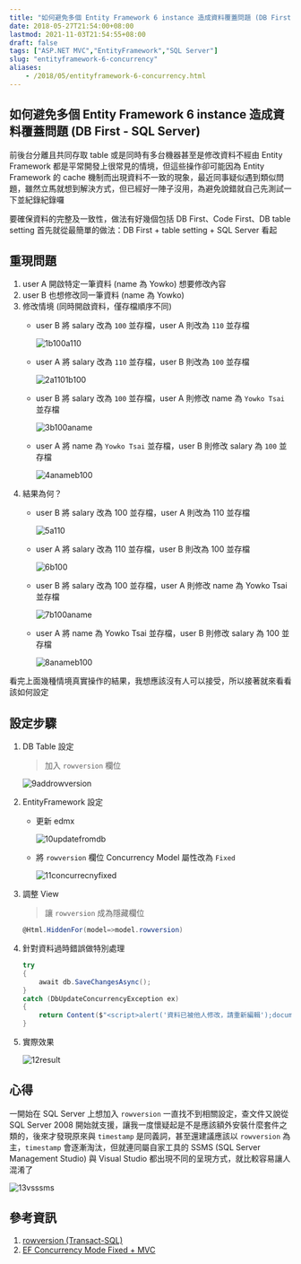 ```yaml
---
title: "如何避免多個 Entity Framework 6 instance 造成資料覆蓋問題 (DB First - SQL Server)"
date: 2018-05-27T21:54:00+08:00
lastmod: 2021-11-03T21:54:55+08:00
draft: false
tags: ["ASP.NET MVC","EntityFramework","SQL Server"]
slug: "entityframework-6-concurrency"
aliases:
    - /2018/05/entityframework-6-concurrency.html
---
```

## 如何避免多個 Entity Framework 6 instance 造成資料覆蓋問題 (DB First - SQL Server)

前後台分離且共同存取 table 或是同時有多台機器甚至是修改資料不經由 Entity Framework 都是平常開發上很常見的情境，但這些操作卻可能因為 Entity Framework 的 cache 機制而出現資料不一致的現象，最近同事疑似遇到類似問題，雖然立馬就想到解決方式，但已經好一陣子沒用，為避免說錯就自己先測試一下並紀錄紀錄囉

要確保資料的完整及一致性，做法有好幾個包括 DB First、Code First、DB table setting 首先就從最簡單的做法：DB First + table setting + SQL Server 看起

## 重現問題

1. user A 開啟特定一筆資料 (name 為 Yowko) 想要修改內容
2. user B 也想修改同一筆資料 (name 為 Yowko)
3. 修改情境 (同時開啟資料，僅存檔順序不同)
    - user B 將 salary 改為 `100` 並存檔，user A 則改為 `110` 並存檔

        ![1b100a110](https://user-images.githubusercontent.com/3851540/40586516-9184cace-61f5-11e8-9a49-ecb28d37489c.png)
    - user A 將 salary 改為 `110` 並存檔，user B 則改為 `100`  並存檔

        ![2a1101b100](https://user-images.githubusercontent.com/3851540/40586518-91aad174-61f5-11e8-8e36-f56c3aabc964.png)
    - user B 將 salary 改為 `100` 並存檔，user A 則修改 name 為 `Yowko Tsai` 並存檔

        ![3b100aname](https://user-images.githubusercontent.com/3851540/40586519-91d5b33a-61f5-11e8-8530-dcc5ee814d6f.png)
    - user A 將 name 為 `Yowko Tsai` 並存檔，user B 則修改 salary 為 `100` 並存檔

        ![4anameb100](https://user-images.githubusercontent.com/3851540/40586520-91fd8d60-61f5-11e8-89e7-566262b6a6df.png)
4. 結果為何？
    - user B 將 salary 改為 100 並存檔，user A 則改為 110 並存檔

        ![5a110](https://user-images.githubusercontent.com/3851540/40586507-9011f1b2-61f5-11e8-8893-db12432fb3bd.png)
    - user A 將 salary 改為 110 並存檔，user B 則改為 100  並存檔

        ![6b100](https://user-images.githubusercontent.com/3851540/40586508-90393a88-61f5-11e8-855d-a16ab36b3d63.png)
    - user B 將 salary 改為 100 並存檔，user A 則修改 name 為 Yowko Tsai 並存檔

        ![7b100aname](https://user-images.githubusercontent.com/3851540/40586509-905f85bc-61f5-11e8-821f-734cf06a2999.png)
    - user A 將 name 為 Yowko Tsai 並存檔，user B 則修改 salary 為 100 並存檔

        ![8anameb100](https://user-images.githubusercontent.com/3851540/40586510-908596b2-61f5-11e8-9ebe-7fbd5dee44c6.png)

看完上面幾種情境真實操作的結果，我想應該沒有人可以接受，所以接著就來看看該如何設定

## 設定步驟

1. DB Table 設定
    >加入 `rowversion` 欄位

    ![9addrowversion](https://user-images.githubusercontent.com/3851540/40586511-90ae1a2e-61f5-11e8-8fcc-4a11206053eb.png)

2. EntityFramework 設定
    - 更新 edmx

        ![10updatefromdb](https://user-images.githubusercontent.com/3851540/40586512-90dae464-61f5-11e8-9166-663a30e39939.png)
    - 將 `rowversion` 欄位 Concurrency Model 屬性改為 `Fixed`

        ![11concurrecnyfixed](https://user-images.githubusercontent.com/3851540/40586513-9104c96e-61f5-11e8-8ec6-6b08efc6bc9f.png)
3. 調整 View
    > 讓 `rowversion` 成為隱藏欄位

    ```cs
    @Html.HiddenFor(model=>model.rowversion)
    ```

4. 針對資料過時錯誤做特別處理

    ```cs
    try
    {
        await db.SaveChangesAsync();
    }
    catch (DbUpdateConcurrencyException ex)
    {
        return Content($"<script>alert('資料已被他人修改，請重新編輯');document.location = '{Url.Action("Edit",user.Id)}'</script>");
    }
    ```

5. 實際效果

    ![12result](https://user-images.githubusercontent.com/3851540/40586514-91304c2e-61f5-11e8-88f7-355e254289c3.png)

## 心得

一開始在 SQL Server 上想加入 `rowversion` 一直找不到相關設定，查文件又說從 SQL Server 2008 開始就支援，讓我一度懷疑起是不是應該額外安裝什麼套件之類的，後來才發現原來與 `timestamp` 是同義詞，甚至還建議應該以 `rowversion` 為主，`timestamp` 會逐漸淘汰，但就連同屬自家工具的 SSMS (SQL Server Management Studio) 與 Visual Studio 都出現不同的呈現方式，就比較容易讓人混淆了

![13vsssms](https://user-images.githubusercontent.com/3851540/40586515-915d20be-61f5-11e8-96fe-e64b5de39d50.png)

## 參考資訊

1. [rowversion (Transact-SQL)](https://docs.microsoft.com/zh-tw/sql/t-sql/data-types/rowversion-transact-sql?view=sql-server-2017&WT.mc_id=DOP-MVP-5002594)
2. [EF Concurrency Mode Fixed + MVC](https://sellsbrothers.com/12699)
